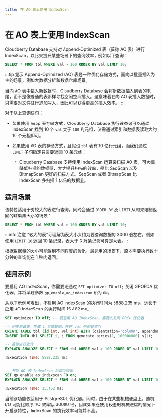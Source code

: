 ```yaml
---
title: 在 AO 表上使用 IndexScan
---
```


# 在 AO 表上使用 IndexScan

Cloudberry Database 支持对 Append-Optimized 表（简称 AO 表）进行 IndexScan，以此来提升某些场景下的查询效率，例如以下查询：

```sql
SELECT * FROM tbl WHERE val > 100 ORDER BY val LIMIT 10;
```

:::tip 提示
Append-Optimized (AO) 表是一种优化存储方式，面向以批量插入为主的场景，例如大数据分析和数据仓库场景。

当向 AO 表中插入新数据时，Cloudberry Database 会将新数据插入到表的末尾，而不是像普通的表那样寻找空闲空间插入。这意味着在向 AO 表插入数据时，只需要对文件进行追加写入，因此可以获得更高的插入效率。
:::

对于以上查询语句：

- 如果使用 heap 表存储方式，Cloudberry Database 执行该查询可以通过 IndexScan 找到 10 个 `val` 大于 `100` 的元祖，仅需通过索引和数据表读取大约 10 个元祖即可。
- 如果使用 AO 表的存储方式，且假设 `tbl` 表有 10 亿行元组，而我们通过 `LIMIT` 子句指定只需要返回 10 条元组：

    - Cloudberry Database 支持使用 IndexScan 运算来扫描 AO 表，可大幅降低扫描的数据量，大大提升扫描的效率，是比 SeqScan 以及 BitmapScan 更好的扫描方式。SeqScan 或者 BitmapScan 比 IndexScan 多扫描 1 亿倍的数据量。

## 适用场景

该特性适用于对较大的表进行查询，同时会通过 `ORDER BY` 及 `LIMIT` 从句来限制返回的结果集大小的场景：

```sql
SELECT * FROM tbl WHERE val > 100 ORDER BY val LIMIT 10;
```

:::info 注意
“较大的表”可理解为表大小大约为要查询数据的 3000 倍左右。例如使用 `LIMIT 10` 返回 10 条记录，表大于 3 万条记录可算是大表。
:::

根据数据量的大小可能得到不同程度的优化。最适用的场景下，原本需要执行数十分钟的查询能在 1 秒内返回。

## 使用示例

要启用 AO IndexScan，你需要先通过 `SET optimizer TO off;` 关闭 GPORCA 优化器，并将系统参数 `gp_enable_ao_indexscan` 设为 `ON`。

从以下示例可看出，不启用 AO IndexScan 的执行时间为 5888.235 ms，远长于启用 AO IndexScan 的执行时间 15.462 ms。

```sql
SET optimizer TO off; -- 要启用 AO IndexScan，需要先关闭 ORCA 优化器

-- 创建测试表，生成 1 亿条数据，并在 val 列创建索引
CREATE TABLE tbl (id int, val int) WITH (orientation='column', appendonly=true);
INSERT INTO tbl SELECT i, i FROM generate_series(1, 100000000) s(i);

-- 直接进行查询
EXPLAIN ANALYZE SELECT * FROM tbl WHERE val > 100 ORDER BY val LIMIT 10;

(Execution Time: 5888.235 ms)


-- 开启 AO 表 IndexScan 后再次查询
SET gp_enable_ao_indexscan TO on;
EXPLAIN ANALYZE SELECT * FROM tbl WHERE val > 100 ORDER BY val LIMIT 10;

(Execution Time: 15.462 ms)
```

当前该功能仅适用于 PostgreSQL 优化器。同时，由于在某些机械硬盘上，随机 I/O 可能比顺序 I/O 效率低 30000 倍，因此如果在使用较差的机械硬盘的情况下开启该特性，IndexScan 的执行效率可能并不高。
